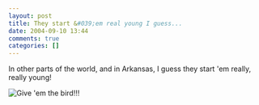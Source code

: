 ```yaml
---
layout: post
title: They start &#039;em real young I guess...
date: 2004-09-10 13:44
comments: true
categories: []
---
```

In other parts of the world, and in Arkansas, I guess they start 'em really, really young!

<img src="http://badgas.co.uk/moments/moment_003.jpg" alt="Give 'em the bird!!!" border="0">
